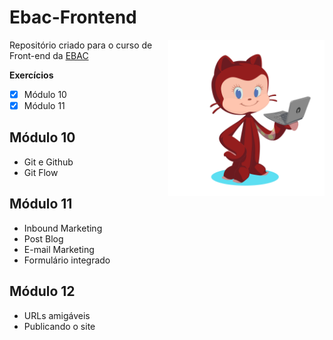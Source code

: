 
# Ebac-Frontend


<img src="octomari.png" min-width="10px" max-width="10px" width="250px" align="right" alt="Avatar Mariana">

Repositório criado para o curso de Front-end da [EBAC](https://ebaconline.com.br)
<br>

**Exercícios**

- [x] Módulo 10
- [x] Módulo 11

## Módulo 10

- Git e Github
- Git Flow

## Módulo 11

- Inbound Marketing
- Post Blog
- E-mail Marketing
- Formulário integrado


## Módulo 12

- URLs amigáveis
- Publicando o site

